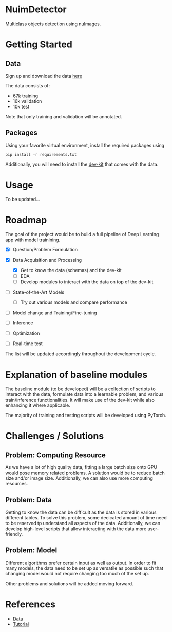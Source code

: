 # NuimDetector

Multiclass objects detection using nuImages.

# Getting Started

## Data

Sign up and download the data [here](https://www.nuscenes.org/nuimages)

The data consists of:

- 67k training 
- 16k validation
- 10k test

Note that only training and validation will be annotated.

##  Packages

Using your favorite virtual environment, install the required packages using

```
pip install -r requirements.txt
```

Additionally, you will need to install the [dev-kit](https://github.com/nutonomy/nuscenes-devkit) that comes with the data.

# Usage

To be updated...

# Roadmap
The goal of the project would be to build a full pipeline of Deep Learning app with model trainining.

- [x] Question/Problem Formulation
- [x] Data Acquisition and Processing
  - [x] Get to know the data (schemas) and the dev-kit
  - [ ] EDA
  - [ ] Develop modules to interact with the data on top of the dev-kit
- [ ] State-of-the-Art Models
  - [ ] Try out various models and compare performance 
- [ ] Model change and Training/Fine-tuning
- [ ] Inference
- [ ] Optimization
- [ ] Real-time test


The list will be updated accordingly throughout the development cycle.

# Explanation of baseline modules

The baseline module (to be developed) will be a collection of scripts to interact with the data, formulate data into a learnable problem, and various train/inference functionalities. It will make use of the dev-kit while also enhancing it where applicable. 

The majority of training and testing scripts will be developed using PyTorch.

# Challenges / Solutions

Problem: Computing Resource
- 
As we have a lot of high quality data, fitting a large batch size onto GPU would pose memory related problems. A solution would be to reduce batch size and/or image size. Additionally, we can also use more computing resources.

Problem: Data
-
Getting to know the data can be difficult as the data is stored in various different tables. To solve this problem, some decicated amount of time need to be reserved tp understand all aspects of the data. Additionally, we can develop high-level scripts that allow interacting with the data more user-friendly.

Problem: Model
-
Different algorithms prefer certain input as well as output. In order to fit many models, the data need to be set up as versatile as possible such that changing model would not require changing too much of the set up.

Other problems and solutions will be added moving forward.

# References
- [Data](https://www.nuscenes.org/nuimages#download)
- [Tutorial](https://github.com/nutonomy/nuscenes-devkit/blob/master/python-sdk/tutorials/nuimages_tutorial.ipynb)


